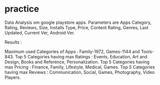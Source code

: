 # practice 
Data Analysis om google playstore apps. 
Parameters are Apps Category, Rating, Reviews, Size, Installs	Type,	Price,	Content Rating,	Genres,	Last Updated,	Current Ver,	Android Ver.

Results :

Maximum used Categories of Apps : Family-1972, Games-1144 and Tools-843.
Top 5 Categories having max Ratings : Events, Education, Art and Design, Books and Reference, Personalization.
Top 5 Categories having max Pricing : Finance, Family, Lifestyle, Medical, Games.
Top 5 Categories having max Reviews : Communication, Social, Games, Photography, Video Players.
